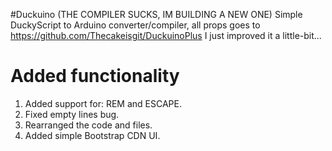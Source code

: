 #Duckuino (THE COMPILER SUCKS, IM BUILDING A NEW ONE)
Simple DuckyScript to Arduino converter/compiler, all props goes to https://github.com/Thecakeisgit/DuckuinoPlus
I just improved it a little-bit...

# Added functionality
1. Added support for: REM and ESCAPE.
2. Fixed empty lines bug.
3. Rearranged the code and files.
4. Added simple Bootstrap CDN UI.
